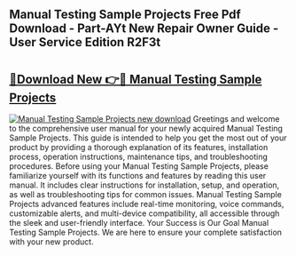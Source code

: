 ## Manual Testing Sample Projects Free Pdf Download - Part-AYt New Repair Owner Guide - User Service Edition R2F3t

# <h2><a href="http://cf20421.oget.top/?id=Manual+Testing+Sample+Projects">🔗Download New 👉🔴 Manual Testing Sample Projects</a></h2>

[![Manual Testing Sample Projects new download](https://i.imgur.com/5g1atiW.png)](http://cf20421.oget.top/?id=Manual+Testing+Sample+Projects)
Greetings and welcome to the comprehensive user manual for your newly acquired Manual Testing Sample Projects. This guide is intended to help you get the most out of your product by providing a thorough explanation of its features, installation process, operation instructions, maintenance tips, and troubleshooting procedures. Before using your Manual Testing Sample Projects, please familiarize yourself with its functions and features by reading this user manual. It includes clear instructions for installation, setup, and operation, as well as troubleshooting tips for common issues. Manual Testing Sample Projects advanced features include real-time monitoring, voice commands, customizable alerts, and multi-device compatibility, all accessible through the sleek and user-friendly interface. Your Success is Our Goal Manual Testing Sample Projects. We are here to ensure your complete satisfaction with your new product.
